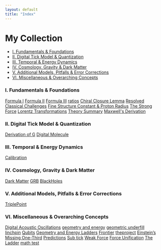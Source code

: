 ```yaml
---
layout: default
title: "Index"
---
```


<h1>My Collection</h1>

<!-- In-Page Navigation Menu -->
<nav class="in-page-nav">
  <ul>
    <li><a href="#section1">I. Fundamentals &amp; Foundations</a></li>
    <li><a href="#section2">II. Digital Tick Model &amp; Quantization</a></li>
    <li><a href="#section3">III. Temporal &amp; Energy Dynamics</a></li>
    <li><a href="#section4">IV. Cosmology, Gravity &amp; Dark Matter</a></li>
    <li><a href="#section6">V. Additional Models, Pitfalls &amp; Error Corrections</a></li>
    <li><a href="#section7">VI. Miscellaneous &amp; Overarching Concepts</a></li>
  </ul>
</nav>

<!-- Wrap all your index content in a scrollable container -->
<div class="index-scroll-container">
  <section id="section1">
    <h3>I. Fundamentals &amp; Foundations</h3>
<div class="button-container">
      <a class="button" href="Formulas_I.html" target="_blank">Formula I</a>
      <a class="button" href="Formulas_II.html" target="_blank">Formula II</a>
      <a class="button" href="Formulas_III.html" target="_blank">Formula III</a>
      <a class="button" href="ratios.html" target="_blank">ratios</a>
      <a class="button" href="Chiral_Closure_Lemma.html" target="_blank">Chiral Closure Lemma</a>
      <a class="button" href="Resolved_classical_challenges.html" target="_blank">Resolved Classical Challenges</a>
      <a class="button" href="Fine_Structure_Constant_and_Proton_Radius.html" target="_blank">Fine Structure Constant &amp; Proton Radius</a>
      <a class="button" href="The_Strong_Force.html" target="_blank">The Strong Force</a>
      <a class="button" href="Lorentz_Transformations.html" target="_blank">Lorentz Transformations</a>
      <a class="button" href="theory_summary.html" target="_blank">Theory Summary</a>
      <a class="button" href="Maxwells_Derivation.html" target="_blank">Maxwell's Derivation</a>
    </div>
  </section>

<section id="section2">
    <h3>II. Digital Tick Model &amp; Quantization</h3>
<div class="button-container">
      <a class="button" href="Derivation_of_G.html" target="_blank">Derivation of G</a>
      <a class="button" href="Digital_Molecule.html" target="_blank">Digital Molecule</a>
    </div>
  </section>

<section id="section3">
    <h3>III. Temporal &amp; Energy Dynamics</h3>
<div class="button-container">
      <a class="button" href="Calibration.html" target="_blank">Calibration</a>
    </div>
  </section>

<section id="section4">
    <h3>IV. Cosmology, Gravity &amp; Dark Matter</h3>
<div class="button-container">
      <a class="button" href="Dark_Matter.html" target="_blank">Dark Matter</a>
      <a class="button" href="GRB.html" target="_blank">GRB</a>
      <a class="button" href="BlackHoles.html" target="_blank">BlackHoles</a>
    </div>
  </section>

<section id="section5">
    <h3>V. Additional Models, Pitfalls &amp; Error Corrections</h3>
<div class="button-container">
      <a class="button" href="TriplePoint.html" target="_blank">TriplePoint</a>
    </div>
  </section>

<section id="section6">
    <h3>VI. Miscellaneous &amp; Overarching Concepts</h3>
<div class="button-container">
      <a class="button" href="Digital_Acoustic_Oscillations.html" target="_blank">Digital Acoustic Oscillations</a>
      <a class="button" href="geometry_and_energy.html" target="_blank">geometry and energy</a>
      <a class="button" href="geometric_underfill.html" target="_blank">geometric underfill</a>
      <a class="button" href="linchpin.html" target="_blank">linchpin</a>
      <a class="button" href="Qubits.html" target="_blank">Qubits</a>
      <a class="button" href="Geometry_and_Energy_Ladders.html" target="_blank">Geometry and Energy Ladders</a>
      <a class="button" href="Frontier.html" target="_blank">Frontier</a>
      <a class="button" href="theproject.html" target="_blank">theproject</a>
      <a class="button" href="EinsteinsMissingOne-Third.html" target="_blank">Einstein’s Missing One-Third</a>
      <a class="button" href="predictions.html" target="_blank">Predictions</a>
      <a class="button" href="Sub_tick.html" target="_blank">Sub tick</a>
      <a class="button" href="weak_force.html" target="_blank">Weak Force</a>
      <a class="button" href="force_unification.html" target="_blank">Force Unification</a>
      <a class="button" href="the_ladder.html" target="_blank">The Ladder</a>
      <a class="button" href="math_test.html" target="_blank">math test</a>
    </div>
  </section>
</div>
